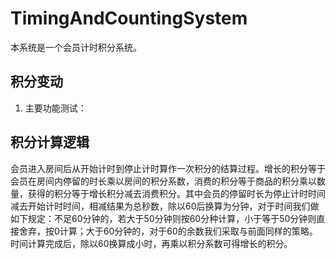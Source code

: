 # TimingAndCountingSystem
本系统是一个会员计时积分系统。



## 积分变动

1.  主要功能测试：


## 积分计算逻辑

会员进入房间后从开始计时到停止计时算作一次积分的结算过程。增长的积分等于会员在房间内停留的时长乘以房间的积分系数，消费的积分等于商品的积分乘以数量，获得的积分等于增长积分减去消费积分。其中会员的停留时长为停止计时时间减去开始计时时间，相减结果为总秒数，除以60后换算为分钟，对于时间我们做如下规定：不足60分钟的，若大于50分钟则按60分种计算，小于等于50分钟则直接舍弃，按0计算；大于60分钟的，对于60的余数我们采取与前面同样的策略。 时间计算完成后，除以60换算成小时，再乘以积分系数可得增长的积分。